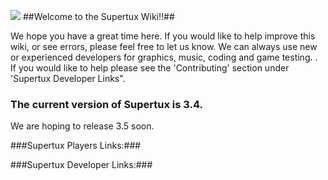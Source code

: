 ![](https://github.com/SuperTuxTeam/supertux/blob/master/data/images/engine/menu/logo.png?raw=true)
##Welcome to the Supertux Wiki!!##

We hope you have a great time here. If you would like to help improve this wiki, or see errors, please feel free to let us know. 
We can always use new or experienced developers for graphics, music, coding and game testing. . If you would like to help please see the 'Contributing' section under 'Supertux Developer Links".

### The current version of Supertux is 3.4. ###
We are hoping to release 3.5 soon. 

###Supertux Players Links:###

###Supertux Developer Links:###
